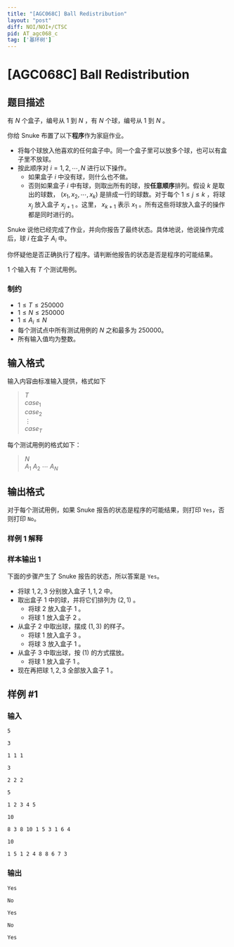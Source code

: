```yaml
---
title: "[AGC068C] Ball Redistribution"
layout: "post"
diff: NOI/NOI+/CTSC
pid: AT_agc068_c
tag: ['基环树']
---
```


# [AGC068C] Ball Redistribution

## 题目描述

有 $N$ 个盒子，编号从 $1$ 到 $N$ ，有 $N$ 个球，编号从 $1$ 到 $N$ 。

你给 Snuke 布置了以下**程序**作为家庭作业。

- 将每个球放入他喜欢的任何盒子中。同一个盒子里可以放多个球，也可以有盒子里不放球。
- 按此顺序对 $i = 1, 2, \cdots, N$ 进行以下操作。
    - 如果盒子 $i$ 中没有球，则什么也不做。
    - 否则如果盒子 $i$ 中有球，则取出所有的球，按**任意顺序**排列。假设 $k$ 是取出的球数， $(x_1, x_2, \cdots, x_k)$ 是排成一行的球数。对于每个 $1 \leq j \leq k$ ，将球 $x_j$ 放入盒子 $x_{j+1}$ 。这里， $x_{k+1}$ 表示 $x_1$ 。所有这些将球放入盒子的操作都是同时进行的。

Snuke 说他已经完成了作业，并向你报告了最终状态。具体地说，他说操作完成后，球 $i$ 在盒子 $A_i$ 中。

你怀疑他是否正确执行了程序。请判断他报告的状态是否是程序的可能结果。

$1$ 个输入有 $T$ 个测试用例。

### 制约

- $1 \leq T \leq 250000$
- $1 \leq N \leq 250000$
- $1 \leq A_i \leq N$
- 每个测试点中所有测试用例的 $N$ 之和最多为 $250000$。
- 所有输入值均为整数。

## 输入格式

输入内容由标准输入提供，格式如下

>$T$  
$case_1$  
$case_2$  
$\vdots$  
$case_T$  

每个测试用例的格式如下：

>$N$  
$A_1$ $A_2$ $\cdots$ $A_N$

## 输出格式

对于每个测试用例，如果 Snuke 报告的状态是程序的可能结果，则打印 `Yes`，否则打印 `No`。

### 样例 1 解释

### 样本输出 1

下面的步骤产生了 Snuke 报告的状态，所以答案是 `Yes`。

- 将球 $1, 2, 3$ 分别放入盒子 $1, 1, 2$ 中。
- 取出盒子 $1$ 中的球，并将它们排列为 $(2, 1)$ 。
    - 将球 $2$ 放入盒子 $1$ 。
    - 将球 $1$ 放入盒子 $2$ 。
- 从盒子 $2$ 中取出球，摆成 $(1, 3)$ 的样子。
    - 将球 $1$ 放入盒子 $3$ 。
    - 将球 $3$ 放入盒子 $1$ 。
- 从盒子 $3$ 中取出球，按 $(1)$ 的方式摆放。
    - 将球 $1$ 放入盒子 $1$ 。
- 现在再把球 $1, 2, 3$ 全部放入盒子 $1$ 。

## 样例 #1

### 输入

```
5
3
1 1 1
3
2 2 2
5
1 2 3 4 5
10
8 3 8 10 1 5 3 1 6 4
10
1 5 1 2 4 8 8 6 7 3
```

### 输出

```
Yes
No
Yes
No
Yes
```

